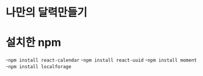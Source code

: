 # 나만의 달력만들기

# 설치한 npm

-`npm install react-calendar` -`npm install react-uuid` -`npm install moment`  
-`npm install localforage`
